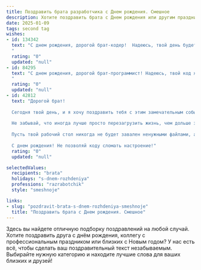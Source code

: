 ```yaml
---
title: Поздравить брата разработчика c Днем рождения. Смешное
description: Хотите поздравить брата c Днем рождения или другим праздником? Наш ИИ создаст незабываемое поздравление, а вы обязательно выделитесь среди других.  
date: 2025-01-09
tags: second tag
wishes:
- id: 134342
  text: "С днем рождения, дорогой брат-кодер!  Надеюсь, твой день будет настолько же продуктивным, как и твой последний коммит,  а количество полученных подарков превысит число строк кода, которые ты написал за последний месяц!  Пусть баги обходят тебя стороной, а жизнь будет полна только приятных сюрпризов (без деплоя в продакшен в 3 часа ночи!).
  "
  rating: "0"
  updated: "null"
- id: 84295
  text: "С днем рождения, дорогой брат-программист! Надеюсь, твой код жизни сегодня будет без багов, а дебаггер — это только я,  подшучивающий над твоими  вечными недосыпами! Желаю тебе океан кофе, терабайты счастья и гигабиты здоровья!  Пусть все твои проекты будут успешными, а  баги — только мелкие и легко исправляемые (в отличие от твоих шуток).  С праздником!
  "
  rating: "0"
  updated: "null"
- id: 42812
  text: "Дорогой брат!
  
  Сегодня твой день, и я хочу поздравить тебя с этим замечательным событием! Желаю, чтобы все баги обходили тебя стороной, а код компилировался с первой попытки! Пусть твои идеи всегда палятся в топе, а зарплата растет, как число твоих невыполнимых задач!
  
  Не забывай, что иногда лучше просто перезагрузить жизнь, чем дольше загружать ошибки. А мы всегда на связи, чтобы дебажить твои дни и добавлять в них парочку веселых функций!
  
  Пусть твой рабочий стол никогда не будет завален ненужными файлами, а любимые игры запускаются без тормозов! Желаю креативного вдохновения и много радости в каждом новом проекте!
  
  С днем рождения! Не позволяй коду сломать настроение!"
  rating: "0"
  updated: "null"

selectedValues:
  recipients: "brata"
  holidays: "s-dnem-rozhdeniya"
  professions: "razrabotchik"
  style: "smeshnoje"

links:
- slug: "pozdravit-brata-s-dnem-rozhdeniya-smeshnoje"
  title: "Поздравить брата c Днем рождения. Смешное"
---
```


Здесь вы найдете отличную подборку поздравлений на любой случай.
Хотите поздравить друга с днём рождения, коллегу с профессиональным праздником или близких с Новым годом? У нас есть всё, чтобы сделать ваш поздравительный текст незабываемым. Выбирайте нужную категорию и находите лучшие слова для ваших близких и друзей!
